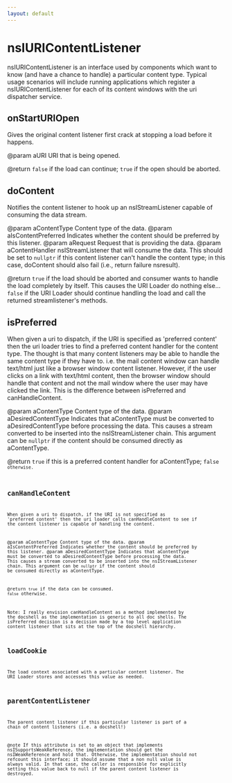 ```yaml
---
layout: default
---
```


# nsIURIContentListener #

nsIURIContentListener is an interface used by components which
want to know (and have a chance to handle) a particular content type.
Typical usage scenarios will include running applications which register
a nsIURIContentListener for each of its content windows with the uri
dispatcher service. 


## onStartURIOpen ##

Gives the original content listener first crack at stopping a load before
it happens.

@param aURI   URI that is being opened.

@return       <code>false</code> if the load can continue;
              <code>true</code> if the open should be aborted.


## doContent ##

Notifies the content listener to hook up an nsIStreamListener capable of
consuming the data stream.

@param aContentType         Content type of the data.
@param aIsContentPreferred  Indicates whether the content should be
                            preferred by this listener.
@param aRequest             Request that is providing the data.
@param aContentHandler      nsIStreamListener that will consume the data.
                            This should be set to <code>nullptr</code> if
                            this content listener can't handle the content
                            type; in this case, doContent should also fail
                            (i.e., return failure nsresult).

@return                     <code>true</code> if the load should
                            be aborted and consumer wants to
                            handle the load completely by itself.  This
                            causes the URI Loader do nothing else...
                            <code>false</code> if the URI Loader should
                            continue handling the load and call the
                            returned streamlistener's methods. 


## isPreferred ##

When given a uri to dispatch, if the URI is specified as 'preferred 
content' then the uri loader tries to find a preferred content handler
for the content type. The thought is that many content listeners may
be able to handle the same content type if they have to. i.e. the mail
content window can handle text/html just like a browser window content
listener. However, if the user clicks on a link with text/html content,
then the browser window should handle that content and not the mail
window where the user may have clicked the link.  This is the difference
between isPreferred and canHandleContent.

@param aContentType         Content type of the data.
@param aDesiredContentType  Indicates that aContentType must be converted
                            to aDesiredContentType before processing the
                            data.  This causes a stream converted to be
                            inserted into the nsIStreamListener chain.
                            This argument can be <code>nullptr</code> if
                            the content should be consumed directly as
                            aContentType.

@return                     <code>true</code> if this is a preferred
                            content handler for aContentType;
                            <code>false<code> otherwise.


## canHandleContent ##

When given a uri to dispatch, if the URI is not specified as 'preferred
content' then the uri loader calls canHandleContent to see if the content
listener is capable of handling the content.

@param aContentType         Content type of the data.
@param aIsContentPreferred  Indicates whether the content should be
                            preferred by this listener.
@param aDesiredContentType  Indicates that aContentType must be converted
                            to aDesiredContentType before processing the
                            data.  This causes a stream converted to be
                            inserted into the nsIStreamListener chain.
                            This argument can be <code>nullptr</code> if
                            the content should be consumed directly as
                            aContentType.

@return                     <code>true</code> if the data can be consumed.
                            <code>false</code> otherwise.

Note: I really envision canHandleContent as a method implemented
by the docshell as the implementation is generic to all doc
shells. The isPreferred decision is a decision made by a top level
application content listener that sits at the top of the docshell
hierarchy.


## loadCookie ##

The load context associated with a particular content listener.
The URI Loader stores and accesses this value as needed.


## parentContentListener ##

The parent content listener if this particular listener is part of a chain
of content listeners (i.e. a docshell!)

@note If this attribute is set to an object that implements
      nsISupportsWeakReference, the implementation should get the
      nsIWeakReference and hold that.  Otherwise, the implementation
      should not refcount this interface; it should assume that a non
      null value is always valid.  In that case, the caller is
      responsible for explicitly setting this value back to null if the
      parent content listener is destroyed.

